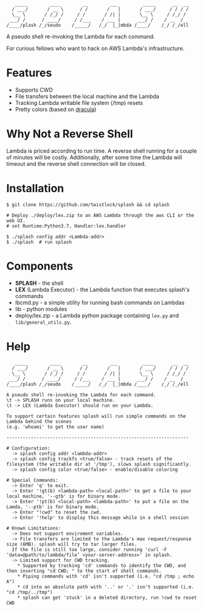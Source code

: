```
   _____        ____        __        ___         _____      __  __   
  / ___/       / __ \      / /       /   |       / ___/     / / / /   
  \__ \       / /_/ /     / /       / /| |       \__ \     / /_/ /      
 ___/ /      / ____/     / /___    / ___ |      ___/ /    / __  /      
/____/plash /_/seudo    /_____/   /_/  |_|mbda /____/    /_/ /_/ell  
```
A pseudo shell re-invoking the Lambda for each command.

For curious fellows who want to hack on AWS Lambda's infrastructure. 

# Features
- Supports CWD
- File transfers between the local machine and the Lambda
- Tracking Lambda writable file system (/tmp) resets 
- Pretty colors (based on [dracula](https://draculatheme.com/terminal/))

# Why Not a Reverse Shell
Lambda is priced according to run time. A reverse shell running for a couple of minutes will be costly.
Additionally, after some time the Lambda will timeout and the reverse shell connection will be closed.

# Installation
```
$ git clone https://github.com/twistlock/splash && cd splash

# Deploy ./deploy/lex.zip to an AWS Lambda through the aws CLI or the web UI.
# set Runtime:Python3.7, Handler:lex.handler

$ ./splash config addr <Lambda-addr>
$ ./splash  # run splash
```

# Components
 - **SPLASH** - the shell
 - **LEX** (Lambda Executor) - the Lambda function that executes splash's commands
 - lbcmd.py - a simple utility for running bash commands on Lambdas
 - lib - python modules
 - deploy/lex.zip - a Lambda python package containing `lex.py` and `lib/general_utils.py`. 


# Help
```
   _____        ____        __        ___         _____      __  __   
  / ___/       / __ \      / /       /   |       / ___/     / / / /   
  \__ \       / /_/ /     / /       / /| |       \__ \     / /_/ /      
 ___/ /      / ____/     / /___    / ___ |      ___/ /    / __  /      
/____/plash /_/seudo    /_____/   /_/  |_|mbda /____/    /_/ /_/ell  

A pseudo shell re-invoking the Lambda for each command.
\t -> SPLASH runs on your local machine.
\t -> LEX (Lambda Executor) should run on your Lambda.

To support certain features splash will run simple commands on the Lambda behind the scenes
(e.g. 'whoami' to get the user name)

-------------------------------------------------------------------

# Configuration:
  -> splash config addr <lambda-addr>
  -> splash config trackfs <true/false> - track resets of the filesystem (the writable dir at '/tmp'), slows splash significantly.  
  -> splash config color <true/false> - enable/disable coloring

# Special Commands:
  -> Enter 'q' to exit. 
  -> Enter '!gt(b) <lambda-path> <local-path>' to get a file to your local machine, '--gtb' is for binary mode.
  -> Enter '!pt(b) <local-path> <lambda-path>' to put a file on the Lamda, '--ptb' is for binary mode.
  -> Enter "!cwd" to reset the cwd.
  -> Enter '!help' to display this message while in a shell session

# Known Limitations:
  -> Does not support enviroment variables.
  -> File transfers are limited to the Lambda's max request/response size (6MB). splash will try to tar larger files.
  If the file is still too large, consider running 'curl -F ‘data=@path/to/lambda/file’ <your-server-address>' in splash.
  -> Limited support for CWD tracking. 
    * Supported by tracking 'cd' commands to identify the CWD, and then inserting "cd CWD; " to the start of shell commands.
    * Piping commands with 'cd' isn't supported (i.e. "cd /tmp ; echo A")
    * cd into an absolute path with '..' or '.' isn't supported (i.e. "cd /tmp/../tmp")
    * splash can get 'stuck' in a deleted directory, run !cwd to reset CWD
```
